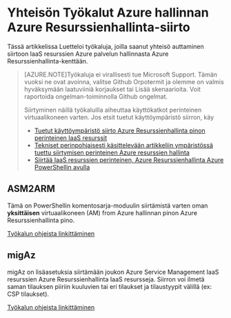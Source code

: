 <properties
    pageTitle="Yhteisön Työkalut Azure hallinnan Azure Resurssienhallinta-siirto"
    description="Tässä artikkelissa Luetteloi työkaluja, joilla saanut yhteisö auttaminen siirtoon IaaS resurssien Azure palvelun hallinnasta Azure Resurssienhallinta-kenttään."
    services="virtual-machines-windows"
    documentationCenter=""
    authors="singhkays"
    manager="timlt"
    editor=""
    tags="azure-resource-manager"/>

<tags
    ms.service="virtual-machines-windows"
    ms.workload="infrastructure-services"
    ms.tgt_pltfrm="vm-windows"
    ms.devlang="na"
    ms.topic="article"
    ms.date="08/29/2016"
    ms.author="singhkay"/>

# <a name="community-tools-for-azure-service-management-to-azure-resource-manager-migration"></a>Yhteisön Työkalut Azure hallinnan Azure Resurssienhallinta-siirto

Tässä artikkelissa Luetteloi työkaluja, joilla saanut yhteisö auttaminen siirtoon IaaS resurssien Azure palvelun hallinnasta Azure Resurssienhallinta-kenttään.

>[AZURE.NOTE]Työkaluja ei virallisesti tue Microsoft Support. Tämän vuoksi ne ovat avoinna, valitse Github Orpotermit ja olemme on valmis hyväksymään laatuviiniä korjaukset tai Lisää skenaarioita. Voit raportoida ongelman-toiminnolla Github ongelmat.
>
> Siirtyminen näillä työkaluilla aiheuttaa käyttökatkot perinteinen virtuaalikoneen varten. Jos etsit tuetut käyttöympäristö siirron, käy 
>
>- [Tuetut käyttöympäristö siirto Azure Resurssienhallinta pinon perinteinen IaaS resurssit](./virtual-machines-windows-migration-classic-resource-manager.md)
>- [Tekniset perinpohjaisesti käsittelevään artikkeliin ympäristössä tuettu siirtymisen perinteinen Azure resurssien hallinta](./virtual-machines-windows-migration-classic-resource-manager-deep-dive.md)
>- [Siirtää IaaS resurssien perinteinen, Azure Resurssienhallinta Azure PowerShellin avulla](./virtual-machines-windows-ps-migration-classic-resource-manager.md)

## <a name="asm2arm"></a>ASM2ARM

Tämä on PowerShellin komentosarja-moduulin siirtämistä varten oman **yksittäisen** virtuaalikoneen (AM) from Azure hallinnan pinon Azure Resurssienhallinta pino. 

[Työkalun ohjeista linkittäminen](https://github.com/Azure/classic-iaas-resourcemanager-migration/tree/master/asm2arm)

## <a name="migaz"></a>migAz

migAz on lisäasetuksia siirtämään joukon Azure Service Management IaaS resurssien Azure Resurssienhallinta IaaS resursseja. Siirron voi ilmetä saman tilauksen piiriin kuuluvien tai eri tilaukset ja tilaustyypit välillä (ex: CSP tilaukset).

[Työkalun ohjeista linkittäminen](https://github.com/Azure/classic-iaas-resourcemanager-migration/tree/master/migaz)